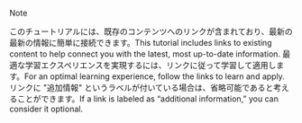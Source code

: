 > [!NOTE]
> <span data-ttu-id="6513b-101">このチュートリアルには、既存のコンテンツへのリンクが含まれており、最新の最新の情報に簡単に接続できます。</span><span class="sxs-lookup"><span data-stu-id="6513b-101">This tutorial includes links to existing content to help connect you with the latest, most up-to-date information.</span></span> <span data-ttu-id="6513b-102">最適な学習エクスペリエンスを実現するには、リンクに従って学習して適用します。</span><span class="sxs-lookup"><span data-stu-id="6513b-102">For an optimal learning experience, follow the links to learn and apply.</span></span> <span data-ttu-id="6513b-103">リンクに "追加情報" というラベルが付いている場合は、省略可能であると考えることができます。</span><span class="sxs-lookup"><span data-stu-id="6513b-103">If a link is labeled as “additional information,” you can consider it optional.</span></span>
